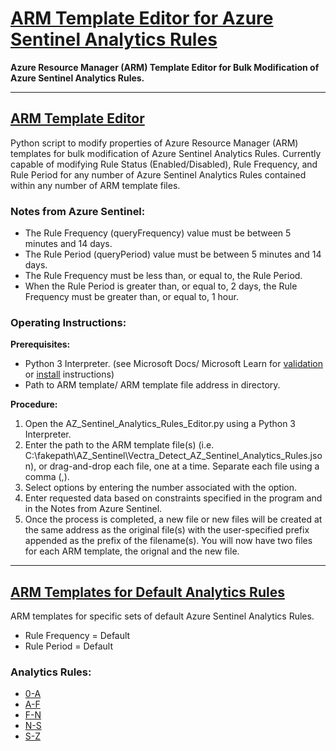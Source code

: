 # [ARM Template Editor for Azure Sentinel Analytics Rules](https://github.com/nathanjalston/Azure_Sentinel_Hackathon_2021)
**Azure Resource Manager (ARM) Template Editor for Bulk Modification of Azure Sentinel Analytics Rules.**
___

## [ARM Template Editor](https://github.com/nathanjalston/Azure_Sentinel_Hackathon_2021/blob/main/AZ_Sentinel_Analytics_Rules_Editor.py)

Python script to modify properties of Azure Resource Manager (ARM) templates for bulk modification of Azure Sentinel Analytics Rules. Currently capable of modifying Rule Status (Enabled/Disabled), Rule Frequency, and Rule Period for any number of Azure Sentinel Analytics Rules contained within any number of ARM template files.

### Notes from Azure Sentinel:
* The Rule Frequency (queryFrequency) value must be between 5 minutes and 14 days.
* The Rule Period (queryPeriod) value must be between 5 minutes and 14 days.
* The Rule Frequency must be less than, or equal to, the Rule Period.
* When the Rule Period is greater than, or equal to, 2 days, the Rule Frequency must be greater than, or equal to, 1 hour.

### Operating Instructions:

**Prerequisites:**
* Python 3 Interpreter. (see Microsoft Docs/ Microsoft Learn for [validation](https://docs.microsoft.com/en-us/learn/modules/python-install-vscode/2-python-programming-language?pivots=windows) or [install](https://docs.microsoft.com/en-us/learn/modules/python-install-vscode/3-exercise-install-python3?pivots=windows) instructions)
* Path to ARM template/ ARM template file address in directory.

**Procedure:**
1.  Open the AZ_Sentinel_Analytics_Rules_Editor.py using a Python 3 Interpreter.
2.  Enter the path to the ARM template file(s) (i.e. C:\fakepath\AZ_Sentinel\Vectra_Detect_AZ_Sentinel_Analytics_Rules.json), or drag-and-drop each file, one at a time. Separate each file using a comma (,).
3.  Select options by entering the number associated with the option.
4.  Enter requested data based on constraints specified in the program and in the Notes from Azure Sentinel.
5.  Once the process is completed, a new file or new files will be created at the same address as the original file(s) with the user-specified prefix appended as the prefix of the filename(s). You will now have two files for each ARM template, the orignal and the new file.
___

## [ARM Templates for Default Analytics Rules](https://github.com/nathanjalston/Azure_Sentinel_Hackathon_2021/tree/main/Default_AZ_Sentinel_Rule_Templates)

ARM templates for specific sets of default Azure Sentinel Analytics Rules.
* Rule Frequency = Default
* Rule Period = Default

### Analytics Rules:
*  [0-A](https://github.com/nathanjalston/Azure_Sentinel_Hackathon_2021/blob/main/Default_AZ_Sentinel_Rule_Templates/0-A_Azure_Sentinel_Scheduled_Analytics_Rules.json)
*  [A-F](https://github.com/nathanjalston/Azure_Sentinel_Hackathon_2021/blob/main/Default_AZ_Sentinel_Rule_Templates/A-F_Azure_Sentinel_Scheduled_Analytics_Rules.json)
*  [F-N](https://github.com/nathanjalston/Azure_Sentinel_Hackathon_2021/blob/main/Default_AZ_Sentinel_Rule_Templates/F-N_Azure_Sentinel_Scheduled_Analytics_Rules.json)
*  [N-S](https://github.com/nathanjalston/Azure_Sentinel_Hackathon_2021/blob/main/Default_AZ_Sentinel_Rule_Templates/N-S_Azure_Sentinel_Scheduled_Analytics_Rules.json)
*  [S-Z](https://github.com/nathanjalston/Azure_Sentinel_Hackathon_2021/blob/main/Default_AZ_Sentinel_Rule_Templates/S-Z_Azure_Sentinel_Scheduled_Analytics_Rules.json)
